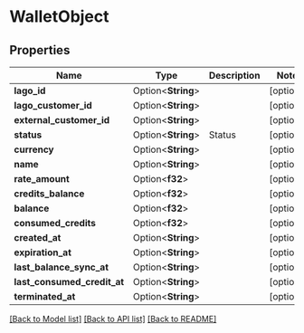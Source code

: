 # WalletObject

## Properties

Name | Type | Description | Notes
------------ | ------------- | ------------- | -------------
**lago_id** | Option<**String**> |  | [optional]
**lago_customer_id** | Option<**String**> |  | [optional]
**external_customer_id** | Option<**String**> |  | [optional]
**status** | Option<**String**> | Status | [optional]
**currency** | Option<**String**> |  | [optional]
**name** | Option<**String**> |  | [optional]
**rate_amount** | Option<**f32**> |  | [optional]
**credits_balance** | Option<**f32**> |  | [optional]
**balance** | Option<**f32**> |  | [optional]
**consumed_credits** | Option<**f32**> |  | [optional]
**created_at** | Option<**String**> |  | [optional]
**expiration_at** | Option<**String**> |  | [optional]
**last_balance_sync_at** | Option<**String**> |  | [optional]
**last_consumed_credit_at** | Option<**String**> |  | [optional]
**terminated_at** | Option<**String**> |  | [optional]

[[Back to Model list]](../README.md#documentation-for-models) [[Back to API list]](../README.md#documentation-for-api-endpoints) [[Back to README]](../README.md)



